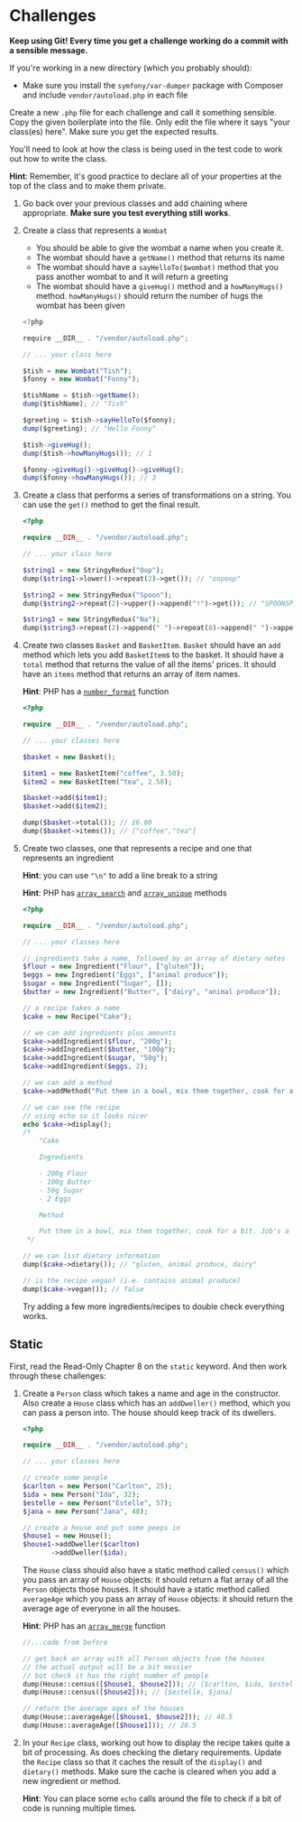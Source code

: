 # Challenges

**Keep using Git! Every time you get a challenge working do a commit with a sensible message.**

If you're working in a new directory (which you probably should):

- Make sure you install the `symfony/var-dumper` package with Composer and include `vendor/autoload.php` in each file

Create a new `.php` file for each challenge and call it something sensible. Copy the given boilerplate into the file. Only edit the file where it says "your class(es) here". Make sure you get the expected results.

You'll need to look at how the class is being used in the test code to work out how to write the class.

**Hint**: Remember, it's good practice to declare all of your properties at the top of the class and to make them private.

1) Go back over your previous classes and add chaining where appropriate. **Make sure you test everything still works**.

1) Create a class that represents a `Wombat`

    - You should be able to give the wombat a name when you create it.
    - The wombat should have a `getName()` method that returns its name
    - The wombat should have a `sayHelloTo($wombat)` method that you pass another wombat to and it will return a greeting
    - The wombat should have a `giveHug()` method and a `howManyHugs()` method. `howManyHugs()` should return the number of hugs the wombat has been given

    ```javascript
    <?php

    require __DIR__ . "/vendor/autoload.php";

    // ... your class here

    $tish = new Wombat("Tish");
    $fonny = new Wombat("Fonny");

    $tishName = $tish->getName();
    dump($tishName); // "Tish"

    $greeting = $tish->sayHelloTo($fonny);
    dump($greeting); // "Hello Fonny"

    $tish->giveHug();
    dump($tish->howManyHugs()); // 1

    $fonny->giveHug()->giveHug()->giveHug();
    dump($fonny->howManyHugs()); // 3
    ```


1) Create a class that performs a series of transformations on a string. You can use the `get()` method to get the final result.

    ```php
    <?php

    require __DIR__ . "/vendor/autoload.php";

    // ... your class here

    $string1 = new StringyRedux("Oop");
    dump($string1->lower()->repeat(2)->get()); // "oopoop"

    $string2 = new StringyRedux("Spoon");
    dump($string2->repeat(2)->upper()->append("!")->get()); // "SPOONSPOON!"

    $string3 = new StringyRedux("Na");
    dump($string3->repeat(2)->append(" ")->repeat(8)->append(" ")->append("Batman!")->get()); // "NaNa NaNa NaNa NaNa NaNa NaNa NaNa NaNa  Batman!"
    ```


1) Create two classes `Basket` and `BasketItem`. `Basket` should have an `add` method which lets you add `BasketItem`s to the basket. It should have a `total` method that returns the value of all the items' prices. It should have an `items` method that returns an array of item names.

    **Hint**: PHP has a [`number_format`](http://php.net/number_format) function

    ```php
    <?php

    require __DIR__ . "/vendor/autoload.php";

    // ... your classes here

    $basket = new Basket();

    $item1 = new BasketItem("coffee", 3.50);
    $item2 = new BasketItem("tea", 2.50);

    $basket->add($item1);
    $basket->add($item2);

    dump($basket->total()); // £6.00
    dump($basket->items()); // ["coffee","tea"]
    ```

1) Create two classes, one that represents a recipe and one that represents an ingredient

    **Hint**: you can use `"\n"` to add a line break to a string

    **Hint**: PHP has [`array_search`](http://php.net/manual/en/function.array-search.php) and [`array_unique`](http://php.net/manual/en/function.array-unique.php) methods

    ```php
    <?php

    require __DIR__ . "/vendor/autoload.php";

    // ... your classes here

    // ingredients take a name, followed by an array of dietary notes
    $flour = new Ingredient("Flour", ["gluten"]);
    $eggs = new Ingredient("Eggs", ["animal produce"]);
    $sugar = new Ingredient("Sugar", []);
    $butter = new Ingredient("Butter", ["dairy", "animal produce"]);

    // a recipe takes a name
    $cake = new Recipe("Cake");

    // we can add ingredients plus amounts
    $cake->addIngredient($flour, "200g");
    $cake->addIngredient($butter, "100g");
    $cake->addIngredient($sugar, "50g");
    $cake->addIngredient($eggs, 2);

    // we can add a method
    $cake->addMethod("Put them in a bowl, mix them together, cook for a bit. Job's a good'un");

    // we can see the recipe
    // using echo so it looks nicer
    echo $cake->display();
    /*
        "Cake

        Ingredients

        - 200g Flour
        - 100g Butter
        - 50g Sugar
        - 2 Eggs

        Method

        Put them in a bowl, mix them together, cook for a bit. Job's a good'un"
     */

    // we can list dietary information
    dump($cake->dietary()); // "gluten, animal produce, dairy"

    // is the recipe vegan? (i.e. contains animal produce)
    dump($cake->vegan()); // false
    ```

    Try adding a few more ingredients/recipes to double check everything works.


## Static

First, read the Read-Only Chapter 8 on the `static` keyword. And then work through these challenges:


1) Create a `Person` class which takes a name and age in the constructor. Also create a `House` class which has an `addDweller()` method, which you can pass a person into. The house should keep track of its dwellers.

    ```php
    <?php

    require __DIR__ . "/vendor/autoload.php";

    // ... your classes here

    // create some people
    $carlton = new Person("Carlton", 25);
    $ida = new Person("Ida", 32);
    $estelle = new Person("Estelle", 57);
    $jana = new Person("Jana", 48);

    // create a house and put some peeps in
    $house1 = new House();
    $house1->addDweller($carlton)
           ->addDweller($ida);
    ```

    The `House` class should also have a static method called `census()` which you pass an array of `House` objects: it should return a flat array of all the `Person` objects those houses. It should have a static method called `averageAge` which you pass an array of `House` objects: it should return the average age of everyone in all the houses.

    **Hint**: PHP has an [`array_merge`](http://php.net/manual/en/function.array-merge.php) function

    ```php
    //...code from before

    // get back an array with all Person objects from the houses
    // the actual output will be a bit messier
    // but check it has the right number of people
    dump(House::census([$house1, $house2])); // [$carlton, $ida, $estelle, $jana]
    dump(House::census([$house2])); // [$estelle, $jana]

    // return the average ages of the houses
    dump(House::averageAge([$house1, $house2])); // 40.5
    dump(House::averageAge([$house1])); // 28.5
    ```


1) In your `Recipe` class, working out how to display the recipe takes quite a bit of processing. As does checking the dietary requirements. Update the `Recipe` class so that it caches the result of the `display()` and `dietary()` methods. Make sure the cache is cleared when you add a new ingredient or method.

    **Hint**: You can place some `echo` calls around the file to check if a bit of code is running multiple times.
